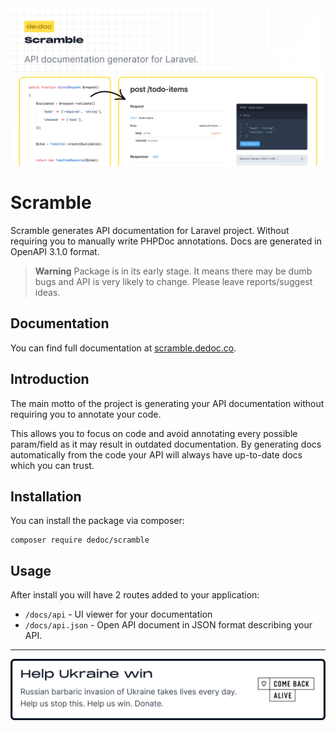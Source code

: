 <img src="./.github/gh-img.png" alt="Donate"/>

# Scramble

Scramble generates API documentation for Laravel project. Without requiring you to manually write PHPDoc annotations. Docs are generated in OpenAPI 3.1.0 format.

> **Warning**
> Package is in its early stage. It means there may be dumb bugs and API is very likely to change. Please leave reports/suggest ideas.

## Documentation

You can find full documentation at [scramble.dedoc.co](https://scramble.dedoc.co).

## Introduction

The main motto of the project is generating your API documentation without requiring you to annotate your code.

This allows you to focus on code and avoid annotating every possible param/field as it may result in outdated documentation. By generating docs automatically from the code your API will always have up-to-date docs which you can trust.

## Installation
You can install the package via composer:
```shell
composer require dedoc/scramble
```

## Usage
After install you will have 2 routes added to your application:

- `/docs/api` - UI viewer for your documentation
- `/docs/api.json` - Open API document in JSON format describing your API.

---

<p>
  <a href="https://savelife.in.ua/en/donate-en/" target="_blank">
    <img src="./.github/gh-promo.svg?_=1" alt="Donate"/>
  </a>
</p> 
